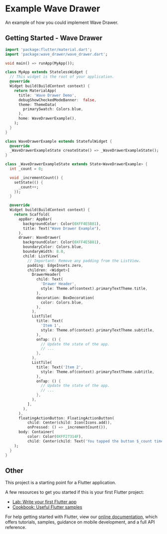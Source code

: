 # Example Wave Drawer

An example of how you could implement Wave Drawer.

## Getting Started - Wave Drawer

```dart
import 'package:flutter/material.dart';
import 'package:wave_drawer/wave_drawer.dart';

void main() => runApp(MyApp());

class MyApp extends StatelessWidget {
  // This widget is the root of your application.
  @override
  Widget build(BuildContext context) {
    return MaterialApp(
      title: 'Wave Drawer Demo',
      debugShowCheckedModeBanner:  false,
      theme: ThemeData(
        primarySwatch: Colors.blue,
      ),
      home: WaveDrawerExample(),
    );
  }
}

class WaveDrawerExample extends StatefulWidget {
  @override
  _WaveDrawerExampleState createState() => _WaveDrawerExampleState();
}

class _WaveDrawerExampleState extends State<WaveDrawerExample> {
  int _count = 0;

  void _incrementCount() {
    setState(() {
      _count++;
    });
  }

  @override
  Widget build(BuildContext context) {
    return Scaffold(
      appBar: AppBar(
        backgroundColor: Color(0XFF4E5B81),
        title: Text("Wave Drawer Example"),
      ),
      drawer: WaveDrawer(
        backgroundColor: Color(0XFF4E5B81),
        boundaryColor: Colors.blue,
        boundaryWidth: 8.0,
        child: ListView(
          // Important: Remove any padding from the ListView.
          padding: EdgeInsets.zero,
          children: <Widget>[
            DrawerHeader(
              child: Text(
                'Drawer Header',
                style: Theme.of(context).primaryTextTheme.title,
              ),
              decoration: BoxDecoration(
                color: Colors.blue,
              ),
            ),
            ListTile(
              title: Text(
                'Item 1',
                style: Theme.of(context).primaryTextTheme.subtitle,
              ),
              onTap: () {
                // Update the state of the app.
                // ...
              },
            ),
            ListTile(
              title: Text('Item 2',
                style: Theme.of(context).primaryTextTheme.subtitle,
              ),
              onTap: () {
                // Update the state of the app.
                // ...
              },
            ),
          ],
        ),
      ),
      floatingActionButton: FloatingActionButton(
          child: Center(child: Icon(Icons.add)),
          onPressed: () => _incrementCount()),
      body: Container(
          color: Color(0XFF27314F),
          child: Center(child: Text('You tapped the button $_count times'))),
    );
  }
}
```

## Other
This project is a starting point for a Flutter application.

A few resources to get you started if this is your first Flutter project:

- [Lab: Write your first Flutter app](https://flutter.io/docs/get-started/codelab)
- [Cookbook: Useful Flutter samples](https://flutter.io/docs/cookbook)

For help getting started with Flutter, view our 
[online documentation](https://flutter.io/docs), which offers tutorials, 
samples, guidance on mobile development, and a full API reference.